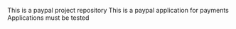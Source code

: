 This is a paypal project repository
This is a paypal application for payments
Applications must be tested
